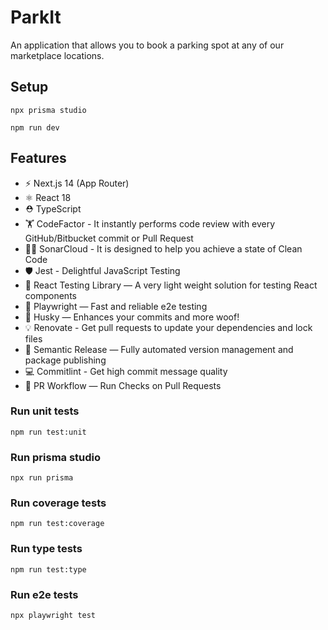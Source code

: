 # ParkIt

An application that allows you to book a parking spot at any of our marketplace locations.

## Setup

```
npx prisma studio
```

```
npm run dev
```

## Features

- ⚡️ Next.js 14 (App Router)
- ⚛️ React 18
- ⛑ TypeScript
- 🏋️ CodeFactor - It instantly performs code review with every GitHub/Bitbucket commit or Pull Request
- 🏄‍♂️ SonarCloud - It is designed to help you achieve a state of Clean Code
- 🛡 Jest - Delightful JavaScript Testing
- 📏 React Testing Library — A very light weight solution for testing React components
- 💖 Playwright — Fast and reliable e2e testing
- 🐶 Husky — Enhances your commits and more woof!
- 💡 Renovate - Get pull requests to update your dependencies and lock files
- 🚓 Semantic Release — Fully automated version management and package publishing
- 💻 Commitlint - Get high commit message quality
- 👷 PR Workflow — Run Checks on Pull Requests

### Run unit tests

```
npm run test:unit
```

### Run prisma studio

```
npx run prisma
```

### Run coverage tests

```
npm run test:coverage
```

### Run type tests

```
npm run test:type
```

### Run e2e tests

```
npx playwright test
```
